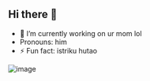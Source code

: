 ## Hi there 👋

<!--
**iiubric/iiubric** is a ✨ _special_ ✨ repository because its `README.md` (this file) appears on your GitHub profile.

Here are some ideas to get you started:

- 🔭 I’m currently working on ...
- 🌱 I’m currently learning ...
- 👯 I’m looking to collaborate on ...
- 🤔 I’m looking for help with ...
- 💬 Ask me about ...
- 📫 How to reach me: ...
- 😄 Pronouns: ...
- ⚡ Fun fact: 
-->
- 🔭 I’m currently working on ur mom lol
-  Pronouns: him
- ⚡ Fun fact: istriku hutao 

![image](https://github.com/user-attachments/assets/fb5bd7a7-8904-4019-8681-123487196a90)
